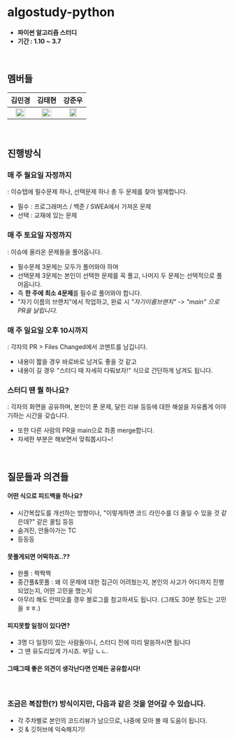 # algostudy-python
* **파이썬 알고리즘 스터디**
* **기간 : 1.10 ~ 3.7**

<br/>

## 멤버들
| 김민경 | 김태현 | 강준우 |
| :---: | :---: | :---: |
<img src='https://avatars1.githubusercontent.com/u/50983832?s=400&u=198d5ed5e4acd260e4bf228d200ae48be495e8ff&v=4' width='70%'/> | <img src='https://avatars3.githubusercontent.com/u/61109660?s=400&u=ec8fe509b882073575edca6f849c4b5f2bb602eb&v=4' width='70%'/> | <img src='https://avatars2.githubusercontent.com/u/29622782?s=460&u=a43b7d2f1c1e959fa576daf87cfd70cace456ed2&v=4' width='60%'/>|


<br/>

## 진행방식
### 매 주 월요일 자정까지
: 이슈탭에 필수문제 하나, 선택문제 하나 총 두 문제를 찾아 발제합니다.
* 필수 : 프로그래머스 / 백준 / SWEA에서 가져온 문제 
* 선택 : 교재에 있는 문제
  
### 매 주 토요일 자정까지
: 이슈에 올라온 문제들을 풀어옵니다.
* 필수문제 3문제는 모두가 풀어와야 하며
* 선택문제 3문제는 본인이 선택한 문제를 꼭 풀고, 나머지 두 문제는 선택적으로 풀어옵니다.
* 즉 **한 주에 최소 4문제**를 필수로 풀어와야 합니다.
* "자기 이름의 브랜치"에서 작업하고, 완료 시 **"자기이름브랜치" -> "main" 으로 PR을 날립니다*.*

### 매 주 일요일 오후 10시까지
: 각자의 PR > Files Changed에서 코멘트를 남깁니다.
* 내용이 짧을 경우 바로바로 남겨도 좋을 것 같고
* 내용이 길 경우 "스터디 때 자세히 다뤄보자!" 식으로 간단하게 남겨도 됩니다.

### 스터디 땐 뭘 하나요?
: 각자의 화면을 공유하며, 본인이 푼 문제, 달린 리뷰 등등에 대한 해설을 자유롭게 이야기하는 시간을 갖습니다.
* 또한 다른 사람의 PR을 main으로 최종 merge합니다.
* 자세한 부분은 해보면서 맞춰봅시다~!

<br/>

## 질문들과 의견들
#### 어떤 식으로 피드백을 하나요?
* 시간복잡도를 개선하는 방향이나, "이렇게하면 코드 라인수를 더 줄일 수 있을 것 같은데?" 같은 꿀팁 등등
* 숨겨진, 안돌아가는 TC
* 등등등
  
#### 못풀게되면 어떡하죠..??
* 완풀 : 짝짝짝
* 중간풀&못풀 : 왜 이 문제에 대한 접근이 어려웠는지, 본인의 사고가 어디까지 진행되었는지, 어떤 고민을 했는지
* 아무리 해도 안떠오를 경우 블로그를 참고하셔도 됩니다. (그래도 30분 정도는 고민을 ㅎㅎ.)

#### 피지못할 일정이 있다면?
* 3명 다 일정이 있는 사람들이니, 스터디 전에 미리 말씀하시면 됩니다
* 그 땐 유도리있게 가시죠. 부담 ㄴㄴ.

#### 그때그때 좋은 의견이 생각난다면 언제든 공유합시다!

<br/>


### 조금은 복잡한(?) 방식이지만, 다음과 같은 것을 얻어갈 수 있습니다.
* 각 주차별로 본인의 코드리뷰가 남으므로, 나중에 모아 볼 때 도움이 됩니다.
* 깃 & 깃허브에 익숙해지기!

